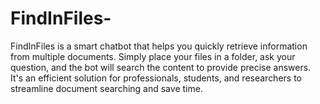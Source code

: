 # FindInFiles-
FindInFiles is a smart chatbot that helps you quickly retrieve information from multiple documents. Simply place your files in a folder, ask your question, and the bot will search the content to provide precise answers. It's an efficient solution for professionals, students, and researchers to streamline document searching and save time.
